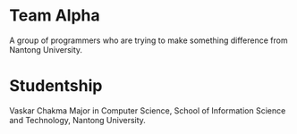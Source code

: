 # Team Alpha
A group of programmers who are trying to make something difference from Nantong University.

# Studentship 
Vaskar Chakma
Major in Computer Science,
School of Information Science and Technology, Nantong University.
